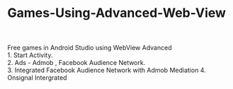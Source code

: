 # Games-Using-Advanced-Web-View
<br>
<br>
Free games in Android Studio using WebView Advanced<br>
1. Start Activity.<br>
2. Ads - Admob , Facebook Audience Network.<br>
3. Integrated Facebook Audience Network with Admob Mediation
4. Onsignal Intergrated
